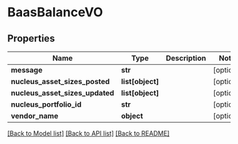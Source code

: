 # BaasBalanceVO

## Properties
Name | Type | Description | Notes
------------ | ------------- | ------------- | -------------
**message** | **str** |  | [optional] 
**nucleus_asset_sizes_posted** | **list[object]** |  | [optional] 
**nucleus_asset_sizes_updated** | **list[object]** |  | [optional] 
**nucleus_portfolio_id** | **str** |  | [optional] 
**vendor_name** | **object** |  | [optional] 

[[Back to Model list]](../README.md#documentation-for-models) [[Back to API list]](../README.md#documentation-for-api-endpoints) [[Back to README]](../README.md)



